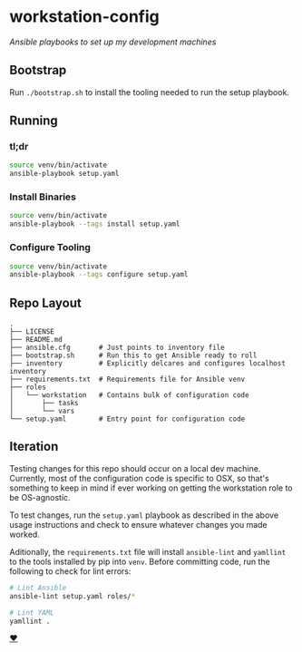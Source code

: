 # workstation-config

_Ansible playbooks to set up my development machines_

## Bootstrap

Run `./bootstrap.sh` to install the tooling needed to run the setup playbook.

## Running

### tl;dr

```bash
source venv/bin/activate
ansible-playbook setup.yaml
```

### Install Binaries

```bash
source venv/bin/activate
ansible-playbook --tags install setup.yaml
```

### Configure Tooling

```bash
source venv/bin/activate
ansible-playbook --tags configure setup.yaml
```

## Repo Layout

```
.
├── LICENSE
├── README.md
├── ansible.cfg       # Just points to inventory file
├── bootstrap.sh      # Run this to get Ansible ready to roll
├── inventory         # Explicitly delcares and configures localhost inventory
├── requirements.txt  # Requirements file for Ansible venv
├── roles
│   └── workstation   # Contains bulk of configuration code
│       ├── tasks
│       └── vars
└── setup.yaml        # Entry point for configuration code
```

## Iteration

Testing changes for this repo should occur on a local dev machine. Currently,
most of the configuration code is specific to OSX, so that's something to keep
in mind if ever working on getting the workstation role to be OS-agnostic.

To test changes, run the `setup.yaml` playbook as described in the above usage
instructions and check to ensure whatever changes you made worked.

Aditionally, the `requirements.txt` file will install `ansible-lint` and
`yamllint` to the tools installed by pip into `venv`. Before committing code,
run the following to check for lint errors:

```bash
# Lint Ansible
ansible-lint setup.yaml roles/*

# Lint YAML
yamllint .
```

[:heart:](README.md)
